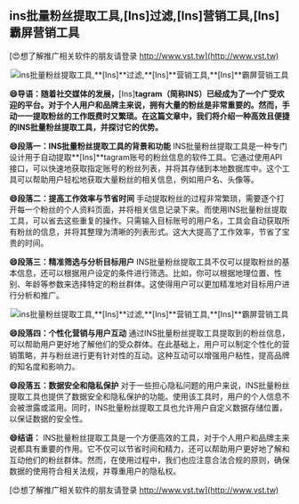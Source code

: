 ## **ins批量粉丝提取工具,**[Ins]**过滤,**[Ins]**营销工具,**[Ins]**霸屏营销工具**

[😍想了解推广相关软件的朋友请登录 http://www.vst.tw](http://www.vst.tw)

 <center><img src="https://vst.tw/MP4/tuiguang/png/8.png" alt="ins批量粉丝提取工具,**[Ins]**过滤,**[Ins]**营销工具,**[Ins]**霸屏营销工具"></center>

**😄导语：随着社交媒体的发展，**[Ins]**tagram（简称INS）已经成为了一个广受欢迎的平台。对于个人用户和品牌主来说，拥有大量的粉丝是非常重要的。然而，手动一一提取粉丝的工作既费时又繁琐。在这篇文章中，我们将介绍一种高效且便捷的INS批量粉丝提取工具，并探讨它的优势。**

**😄段落一：INS批量粉丝提取工具的背景和功能**
INS批量粉丝提取工具是一种专门设计用于自动提取**[Ins]**tagram账号的粉丝信息的软件工具。它通过使用API接口，可以快速地获取指定账号的粉丝列表，并将其存储到本地数据库中。这个工具可以帮助用户轻松地获取大量粉丝的相关信息，例如用户名、头像等。

**😄段落二：提高工作效率与节省时间**
手动提取粉丝的过程非常繁琐，需要逐个打开每一个粉丝的个人资料页面，并将相关信息记录下来。而使用INS批量粉丝提取工具，可以省去这些重复的操作。只需输入目标账号的用户名，工具会自动获取所有粉丝的信息，并将其整理为清晰的列表形式。这大大提高了工作效率，节省了宝贵的时间。

**😄段落三：精准筛选与分析目标用户**
INS批量粉丝提取工具不仅可以提取粉丝的基本信息，还可以根据用户设定的条件进行筛选。比如，你可以根据地理位置、性别、年龄等参数来选择特定的粉丝群体。这使得用户可以更加精准地对目标用户进行分析和推广。

 <center><img src="https://vst.tw/MP4/tuiguang/png/2.png" alt="ins批量粉丝提取工具,**[Ins]**过滤,**[Ins]**营销工具,**[Ins]**霸屏营销工具"></center>

**😄段落四：个性化营销与用户互动**
通过INS批量粉丝提取工具提取到的粉丝信息，可以帮助用户更好地了解他们的受众群体。在此基础上，用户可以制定个性化的营销策略，并与粉丝进行更有针对性的互动。这种互动可以增强用户粘性，提高品牌的知名度和影响力。

**😄段落五：数据安全和隐私保护**
对于一些担心隐私问题的用户来说，INS批量粉丝提取工具也提供了数据安全和隐私保护的功能。使用该工具时，用户的个人信息不会被泄露或滥用。同时，INS批量粉丝提取工具也允许用户自定义数据存储位置，以保证数据的安全性。

**😄结语：**
INS批量粉丝提取工具是一个方便高效的工具，对于个人用户和品牌主来说都具有重要的作用。它不仅可以节省时间和精力，还可以帮助用户更好地了解和互动他们的粉丝群体。然而，在使用过程中，我们也应注意合法合规的原则，确保数据的使用符合相关法规，并尊重用户的隐私权。

[😍想了解推广相关软件的朋友请登录 http://www.vst.tw](http://www.vst.tw)




